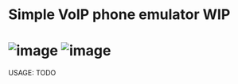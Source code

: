 Simple VoIP phone emulator WIP
=========================================================================================================================================================================
![image](https://user-images.githubusercontent.com/47508662/212406885-7b826da8-9d1b-42d9-ad85-2bc37e05ac78.png)
![image](https://user-images.githubusercontent.com/47508662/212407029-f9ca9bf0-fb19-4b24-9095-c1b2d7f94405.png)
=========================================================================================================================================================================
USAGE:
TODO
